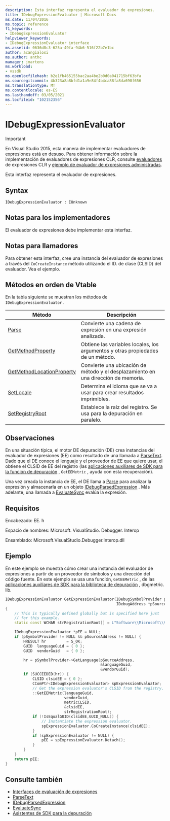 ```yaml
---
description: Esta interfaz representa el evaluador de expresiones.
title: IDebugExpressionEvaluator | Microsoft Docs
ms.date: 11/04/2016
ms.topic: reference
f1_keywords:
- IDebugExpressionEvaluator
helpviewer_keywords:
- IDebugExpressionEvaluator interface
ms.assetid: 0636d8c3-625a-49fa-94b6-516f22b7e1bc
author: acangialosi
ms.author: anthc
manager: jmartens
ms.workload:
- vssdk
ms.openlocfilehash: b2e1fb465155bac2aa4be2b0d0a041715bf63bfa
ms.sourcegitcommit: 4b323a8a8bfd1a1a9e84f4b4ca88fa8da690f656
ms.translationtype: MT
ms.contentlocale: es-ES
ms.lasthandoff: 03/05/2021
ms.locfileid: "102152356"
---
```

# <a name="idebugexpressionevaluator"></a>IDebugExpressionEvaluator
> [!IMPORTANT]
> En Visual Studio 2015, esta manera de implementar evaluadores de expresiones está en desuso. Para obtener información sobre la implementación de evaluadores de expresiones CLR, consulte [evaluadores](https://github.com/Microsoft/ConcordExtensibilitySamples/wiki/CLR-Expression-Evaluators) de expresiones CLR y [ejemplo de evaluador de expresiones administradas](https://github.com/Microsoft/ConcordExtensibilitySamples/wiki/Managed-Expression-Evaluator-Sample).

Esta interfaz representa el evaluador de expresiones.

## <a name="syntax"></a>Syntax

```
IDebugExpressionEvaluator : IUnknown
```

## <a name="notes-for-implementers"></a>Notas para los implementadores
El evaluador de expresiones debe implementar esta interfaz.

## <a name="notes-for-callers"></a>Notas para llamadores
Para obtener esta interfaz, cree una instancia del evaluador de expresiones a través del `CoCreateInstance` método utilizando el ID. de clase (CLSID) del evaluador. Vea el ejemplo.

## <a name="methods-in-vtable-order"></a>Métodos en orden de Vtable
En la tabla siguiente se muestran los métodos de `IDebugExpressionEvaluator` .

|Método|Descripción|
|------------|-----------------|
|[Parse](../../../extensibility/debugger/reference/idebugexpressionevaluator-parse.md)|Convierte una cadena de expresión en una expresión analizada.|
|[GetMethodProperty](../../../extensibility/debugger/reference/idebugexpressionevaluator-getmethodproperty.md)|Obtiene las variables locales, los argumentos y otras propiedades de un método.|
|[GetMethodLocationProperty](../../../extensibility/debugger/reference/idebugexpressionevaluator-getmethodlocationproperty.md)|Convierte una ubicación de método y el desplazamiento en una dirección de memoria.|
|[SetLocale](../../../extensibility/debugger/reference/idebugexpressionevaluator-setlocale.md)|Determina el idioma que se va a usar para crear resultados imprimibles.|
|[SetRegistryRoot](../../../extensibility/debugger/reference/idebugexpressionevaluator-setregistryroot.md)|Establece la raíz del registro. Se usa para la depuración en paralelo.|

## <a name="remarks"></a>Observaciones
En una situación típica, el motor DE depuración (DE) crea instancias del evaluador de expresiones (EE) como resultado de una llamada a [ParseText](../../../extensibility/debugger/reference/idebugexpressioncontext2-parsetext.md). Dado que el DE conoce el lenguaje y el proveedor de EE que quiere usar, el obtiene el CLSID de EE del registro (las [aplicaciones auxiliares de SDK para la función de depuración](../../../extensibility/debugger/reference/sdk-helpers-for-debugging.md) , `GetEEMetric` , ayuda con esta recuperación).

Una vez creada la instancia de EE, el DE llama a [Parse](../../../extensibility/debugger/reference/idebugexpressionevaluator-parse.md) para analizar la expresión y almacenarla en un objeto [IDebugParsedExpression](../../../extensibility/debugger/reference/idebugparsedexpression.md) . Más adelante, una llamada a [EvaluateSync](../../../extensibility/debugger/reference/idebugparsedexpression-evaluatesync.md) evalúa la expresión.

## <a name="requirements"></a>Requisitos
Encabezado: EE. h

Espacio de nombres: Microsoft. VisualStudio. Debugger. Interop

Ensamblado: Microsoft.VisualStudio.Debugger.Interop.dll

## <a name="example"></a>Ejemplo
En este ejemplo se muestra cómo crear una instancia del evaluador de expresiones a partir de un proveedor de símbolos y una dirección del código fuente. En este ejemplo se usa una función, `GetEEMetric` , de las [aplicaciones auxiliares de SDK para la biblioteca de depuración](../../../extensibility/debugger/reference/sdk-helpers-for-debugging.md) , dbgmetric. lib.

```cpp
IDebugExpressionEvaluator GetExpressionEvaluator(IDebugSymbolProvider pSymbolProvider,
                                                 IDebugAddress *pSourceAddress)
{
    // This is typically defined globally but is specified here just
    // for this example.
    static const WCHAR strRegistrationRoot[] = L"Software\\Microsoft\\VisualStudio\\8.0Exp";

    IDebugExpressionEvaluator *pEE = NULL;
    if (pSymbolProvider != NULL && pSourceAddress != NULL) {
        HRESULT hr         = S_OK;
        GUID  languageGuid = { 0 };
        GUID  vendorGuid   = { 0 };

        hr = pSymbolProvider->GetLanguage(pSourceAddress,
                                          &languageGuid,
                                          &vendorGuid);
        if (SUCCEEDED(hr)) {
            CLSID clsidEE = { 0 };
            CComPtr<IDebugExpressionEvaluator> spExpressionEvaluator;
            // Get the expression evaluator's CLSID from the registry.
            ::GetEEMetric(languageGuid,
                          vendorGuid,
                          metricCLSID,
                          &clsidEE,
                          strRegistrationRoot);
            if (!IsEqualGUID(clsidEE,GUID_NULL)) {
                // Instantiate the expression evaluator.
                spExpressionEvaluator.CoCreateInstance(clsidEE);
            }
            if (spExpressionEvaluator != NULL) {
                pEE = spExpressionEvaluator.Detach();
            }
        }
    }
    return pEE;
}
```

## <a name="see-also"></a>Consulte también
- [Interfaces de evaluación de expresiones](../../../extensibility/debugger/reference/expression-evaluation-interfaces.md)
- [ParseText](../../../extensibility/debugger/reference/idebugexpressioncontext2-parsetext.md)
- [IDebugParsedExpression](../../../extensibility/debugger/reference/idebugparsedexpression.md)
- [EvaluateSync](../../../extensibility/debugger/reference/idebugparsedexpression-evaluatesync.md)
- [Asistentes de SDK para la depuración](../../../extensibility/debugger/reference/sdk-helpers-for-debugging.md)
